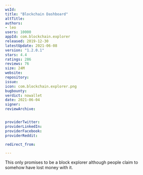 ```yaml
---
wsId: 
title: "Blockchain Dashboard"
altTitle: 
authors:
- leo
users: 10000
appId: com.blockchain.explorer
released: 2019-12-30
latestUpdate: 2021-06-08
version: "1.2.0.1"
stars: 4.4
ratings: 286
reviews: 76
size: 24M
website: 
repository: 
issue: 
icon: com.blockchain.explorer.png
bugbounty: 
verdict: nowallet
date: 2021-06-04
signer: 
reviewArchive:


providerTwitter: 
providerLinkedIn: 
providerFacebook: 
providerReddit: 

redirect_from:

---
```



This only promises to be a block explorer although people claim to somehow have
lost money with it.
